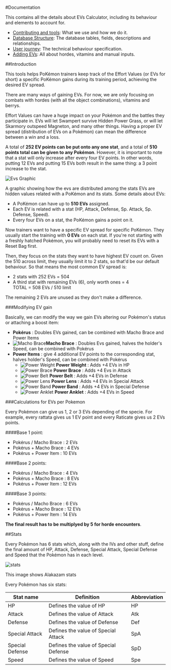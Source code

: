 #Documentation

This contains all the details about EVs Calculator, including its behaviour and elements to account for.

- [Contributing and tools](tools.md): What we use and how we do it.
- [Database Structure](database.md): The database tables, fields, descriptions and relationships.
- [User journey](journey.md): The technical behaviour specification.
- [Adding EVs](adding-evs.md): All about hordes, vitamins and manual inputs.


##Introduction

This tools helps PoKémon trainers keep track of the Effort Values (or EVs for short) a specific PoKémon gains during its training period, achieving the desired EV spread.

There are many ways of gaining EVs. For now, we are only focusing on combats with hordes (with all the object combinations), vitamins and berrys.

Effort Values can have a huge impact on your Pokémon and the battles they participate in. EVs will let Swampert survive Hidden Power Grass, or will let Skarmory outspeed Magneton, and many other things. Having a proper EV spread (distribution of EVs on a Pokémon) can mean the difference between a win and a loss.


A total of **252 EV points can be put onto any one stat**, and a total of **510 points total can be given to any Pokémon**. However, it is important to note that a stat will only increase after every four EV points. In other words, putting 12 EVs and putting 15 EVs both result in the same thing: a 3 point increase to the stat.

![Evs Graphic](http://www.serebii.net/xy/ct2.jpg)

A graphic showing how the evs are distributed among the stats
EVs are hidden values related with a PoKémon and its stats. Some details about EVs:


* A PoKémon can have up to **510 EVs** assigned.
* Each EV is related with a stat (HP, Attack, Defense, Sp. Attack, Sp. Defense, Speed).
* Every four EVs on a stat, the PoKémon gains a point on it.

Now trainers want to have a specific EV spread for specific PoKémon. They usually start the training with **0 EVs** on each stat. If you're not starting with a freshly hatched Pokémon, you will probably need to reset its EVs with a Reset Bag first. 

Then, they focus on the stats they want to have highest EV count on. Given the 510 across limit, they usually limit it to 2 stats, so that'd be our default behaviour. So that means the most common EV spread is:

* 2 stats with 252 EVs = 504
* A third stat with remaining EVs (6), only worth ones = 4  
TOTAL = 508 EVs / 510 limit

The remaining 2 EVs are unused as they don't make a difference.

###Modifying EV gain

Basically, we can modify the way we gain EVs altering our Pokémon's status or attaching a boost item:

* **Pokérus** : Doubles EVs gained, can be combined with Macho Brace and Power Items
* ![Macho Brace](http://vignette2.wikia.nocookie.net/es.pokemon/images/d/dc/Brazal_firme.png/revision/latest?cb=20090701100750)**Macho Brace** : Doubles Evs gained, halves the holder's Speed, can be combined with Pokérus
* **Power Items** : give 4 additional EV points to the corresponding stat, halves holder's Speed, can be combined with Pokérus
	* ![Power Weight](http://vignette4.wikia.nocookie.net/es.pokemon/images/5/50/Pesa_recia.png/revision/latest?cb=20091010155052&format=webp) **Power Weight** : Adds +4 EVs in HP
	* ![Power Brace](http://vignette3.wikia.nocookie.net/es.pokemon/images/9/9d/Brazal_recio.png/revision/latest?cb=20090701200903&format=webp) **Power Brace** : Adds +4 Evs in Attack
	* ![Power Belt](http://vignette3.wikia.nocookie.net/es.pokemon/images/d/d4/Cinto_recio.png/revision/latest?cb=20090701202447&format=webp) **Power Belt** : Adds +4 EVs in Defense
	* ![Power Lens](http://vignette4.wikia.nocookie.net/es.pokemon/images/9/91/Lente_recia.png/revision/latest?cb=20090702125257&format=webp) **Power Lens** : Adds +4 EVs in Special Attack
	* ![Power Band](http://vignette2.wikia.nocookie.net/es.pokemon/images/7/76/Banda_recia.png/revision/latest?cb=20090701200836) **Power Band** : Adds +4 EVs in Special Defense
	* ![Power Anklet](http://vignette1.wikia.nocookie.net/es.pokemon/images/1/1f/Franja_recia.png/revision/latest?cb=20091010154647&format=webp) **Power Anklet** : Adds +4 EVs in Speed


###Calculations for EVs per Pokemon

Every Pokémon can give us 1, 2 or 3 EVs depending of the specie. For example, every rattata gives us 1 EV point and every Raticate gives us 2 EVs points.

####Base 1 point: 

* Pokérus / Macho Brace : 2 EVs
* Pokérus + Macho Brace : 4 EVs
* Pokérus + Power Item : 10 EVs

####Base 2 points:

* Pokérus / Macho Brace : 4 EVs
* Pokérus + Macho Brace : 8 EVs
* Pokérus + Power Item : 12 EVs

####Base 3 points:

* Pokérus / Macho Brace : 6 EVs
* Pokérus + Macho Brace : 12 EVs
* Pokérus + Power Item : 14 EVs

**The final result has to be multiplyed by 5 for horde encounters**.

##Stats

Every Pokémon has 6 stats which, along with the IVs and other stuff, define the final amount of HP, Attack, Defense, Special Attack, Special Defense and Speed that the Pokémon has in each level.

![stats](http://www.serebii.net/xy/alakastat.jpg)

This image shows Alakazam stats

Every Pokémon has six stats:

Stat name | Definition | Abbreviation
---- | ---- | ----
HP | Defines the value of HP | HP
Attack | Defines the value of Attack | Atk
Defense | Defines the value of Defense | Def
Special Attack | Defines the value of Special Attack | SpA
Special Defense | Defines the value of Special Defense | SpD
Speed | Defines the value of Speed | Spe
